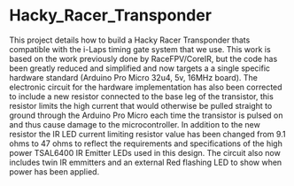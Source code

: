 # Hacky_Racer_Transponder
This project details how to build a Hacky Racer Transponder thats compatible with the i-Laps timing gate system that we use.  This work is based on the work previously done by RaceFPV/CoreIR, but the code has been greatly reduced and simplified and now targets a a single specific hardware standard (Arduino Pro Micro 32u4, 5v, 16MHz board). The electronic circuit for the hardware implementation has also been corrected to include a new resistor connected to the base leg of the transistor, this resistor limits the high current that would otherwise be pulled straight to ground through the Arduino Pro Micro each time the transistor is pulsed on and thus cause damage to the microcontroller. In addition to the new resistor the IR LED current limiting resistor value has been changed from 9.1 ohms to 47 ohms to reflect the requirements and specifications of the high power TSAL6400 IR Emitter LEDs used in this design. The circuit also now includes twin IR emmitters and an external Red flashing LED to show when power has been applied.  
